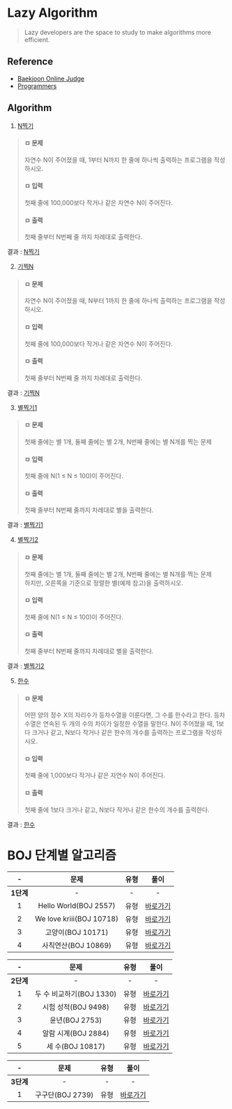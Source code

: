 # Lazy Algorithm

> Lazy developers are the space to study to make algorithms more efficient.

## Reference
- [Baekjoon Online Judge](https://www.acmicpc.net/)
- [Programmers](https://programmers.co.kr/learn/challenges)

## Algorithm

1. [N찍기]()

> #### ㅁ  문제<br>
> 자연수 N이 주어졌을 때, 1부터 N까지 한 줄에 하나씩 출력하는 프로그램을 작성하시오.<br>
> #### ㅁ 입력
> 첫째 줄에 100,000보다 작거나 같은 자연수 N이 주어진다.
> #### ㅁ 출력
> 첫째 줄부터 N번째 줄 까지 차례대로 출력한다.

결과 : [N찍기](https://github.com/92pino/Lazy_algorithm/blob/master/Algo2741.playground/Contents.swift)

2. [기찍N]()

> #### ㅁ 문제
> 자연수 N이 주어졌을 때, N부터 1까지 한 줄에 하나씩 출력하는 프로그램을 작성하시오.
> #### ㅁ 입력
> 첫째 줄에 100,000보다 작거나 같은 자연수 N이 주어진다.
> #### ㅁ 출력
> 첫째 줄부터 N번째 줄 까지 차례대로 출력한다.

결과 : [기찍N](https://github.com/92pino/Lazy_algorithm/blob/master/Algo2742.playground/Contents.swift)

3. [별찍기1]()

> #### ㅁ 문제
> 첫째 줄에는 별 1개, 둘째 줄에는 별 2개, N번째 줄에는 별 N개를 찍는 문제
> #### ㅁ 입력
> 첫째 줄에 N(1 ≤ N ≤ 100)이 주어진다.
> #### ㅁ 출력
> 첫째 줄부터 N번째 줄까지 차례대로 별을 출력한다.

결과 : [별찍기1](https://github.com/92pino/Lazy_algorithm/blob/master/Algo2438.playground/Contents.swift)

4. [별찍기2]()

> #### ㅁ 문제
> 첫째 줄에는 별 1개, 둘째 줄에는 별 2개, N번째 줄에는 별 N개를 찍는 문제<br>
> 하지만, 오른쪽을 기준으로 정렬한 별(예제 참고)을 출력하시오.
> #### ㅁ 입력
> 첫째 줄에 N(1 ≤ N ≤ 100)이 주어진다.
> #### ㅁ 출력
> 첫째 줄부터 N번째 줄까지 차례대로 별을 출력한다.

결과 : [별찍기2](https://github.com/92pino/Lazy_algorithm/blob/master/Algo2439.playground/Contents.swift)

5. [한수]()

> #### ㅁ 문제
> 어떤 양의 정수 X의 자리수가 등차수열을 이룬다면, 그 수를 한수라고 한다. 등차수열은 연속된 두 개의 수의 차이가 일정한 수열을 말한다. N이 주어졌을 때, 1보다 크거나 같고, N보다 작거나 같은 한수의 개수를 출력하는 프로그램을 작성하시오.
> #### ㅁ 입력
> 첫째 줄에 1,000보다 작거나 같은 자연수 N이 주어진다.
> #### ㅁ 출력
> 첫째 줄에 1보다 크거나 같고, N보다 작거나 같은 한수의 개수를 출력한다.

결과 : [한수](https://github.com/92pino/Lazy_algorithm/blob/master/Algo1065.playground/Contents.swift)

# BOJ 단계별 알고리즘

| - | 문제 | 유형 | 풀이 |
| :---: | :---: | :---: | :---: |
| **1단계** | - | - | - |
| 1 | Hello World(BOJ 2557) | 유형 | [바로가기](https://github.com/92pino/Lazy_algorithm/tree/master/1%EB%8B%A8%EA%B3%84/Algo2557.playground/Contents.swift) |
| 2 | We love kriii(BOJ 10718) | 유형 | [바로가기](https://github.com/92pino/Lazy_algorithm/blob/master/1%EB%8B%A8%EA%B3%84/Algo10718.playground/Contents.swift) |
| 3 | 고양이(BOJ 10171) | 유형 | [바로가기](https://github.com/92pino/Lazy_algorithm/blob/master/1%EB%8B%A8%EA%B3%84/Algo0171.playground/Contents.swift) |
| 4 | 사칙연산(BOJ 10869) | 유형 | [바로가기](https://github.com/92pino/Lazy_algorithm/blob/master/1%EB%8B%A8%EA%B3%84/Algo10869.playground/Contents.swift) |

| - | 문제 | 유형 | 풀이 |
| :---: | :---: | :---: | :---: |
| **2단계** | - | - | - |
| 1 | 두 수 비교하기(BOJ 1330) | 유형 | [바로가기](https://github.com/92pino/Lazy_algorithm/blob/master/2%EB%8B%A8%EA%B3%84/Algo1330.playground/Contents.swift) |
| 2 | 시험 성적(BOJ 9498) | 유형 | [바로가기](https://github.com/92pino/Lazy_algorithm/blob/master/2%EB%8B%A8%EA%B3%84/Algo9498.playground/Contents.swift) |
| 3 | 윤년(BOJ 2753) | 유형 | [바로가기](https://github.com/92pino/Lazy_algorithm/blob/master/2%EB%8B%A8%EA%B3%84/Algo2753.playground/Contents.swift) |
| 4 | 알람 시계(BOJ 2884) | 유형 | [바로가기](https://github.com/92pino/Lazy_algorithm/blob/master/2%EB%8B%A8%EA%B3%84/Algo2884.playground/Contents.swift) |
| 5 | 세 수(BOJ 10817) | 유형 | [바로가기](https://github.com/92pino/Lazy_algorithm/blob/master/2%EB%8B%A8%EA%B3%84/Algo10817.playground/Contents.swift) |

| - | 문제 | 유형 | 풀이 |
| :---: | :---: | :---: | :---: |
| **3단계** | - | - | - |
| 1 | 구구단(BOJ 2739) | 유형 | [바로가기](https://github.com/92pino/Lazy_algorithm/blob/master/3단계/Algo2739.playground/Contents.swift) |
